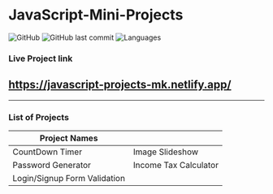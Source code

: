 # JavaScript-Mini-Projects

![GitHub](https://img.shields.io/github/license/mohitkhedkar/JavaScript-Mini-Projects?style=for-the-badge)
![GitHub last commit](https://img.shields.io/github/last-commit/mohitkhedkar/JavaScript-Mini-Projects?style=for-the-badge)
![Languages](https://img.shields.io/github/languages/count/mohitkhedkar/JavaScript-Mini-Projects?style=for-the-badge)

### Live Project link

## https://javascript-projects-mk.netlify.app/

---

### List of Projects

| Project Names                |                       |
| ---------------------------- | --------------------- |
| CountDown Timer              | Image Slideshow       |
| Password Generator           | Income Tax Calculator |
| Login/Signup Form Validation |                       |
